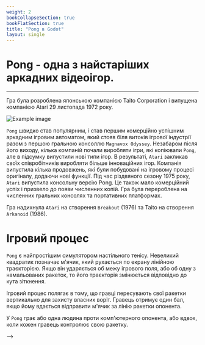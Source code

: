 ```yaml
---
weight: 2
bookCollapseSection: true
bookFlatSection: true
title: "Pong в Godot"
layout: single
---
```


# Pong - одна з найстаріших аркадних відеоігор.

---

Гра була розроблена японською компанією Taito Corporation і випущена компанією Atari 29 листопада 1972 року.  

![Example image](https://upload.wikimedia.org/wikipedia/commons/6/62/Pong_Game_Test2.gif)

`Pong` швидко став популярним, і став першим комерційно успішним аркадним ігровим автоматом, який стояв біля витоків ігрової індустрії разом з першою гральною консоллю `Magnavox Odyssey`. Незабаром після його виходу, кілька компаній почали виробляти ігри, які копіювали `Pong`, але в підсумку випустили нові типи ігор. В результаті, `Atari` закликав своїх співробітників виробляти більше інноваційних ігор. Компанія випустила кілька продовжень, які були побудовані на ігровому процесі оригіналу, додаючи нові функції. Під час різдвяного сезону 1975 року, `Atari` випустила консольну версію Pong. Це також мало комерційний успіх і призвело до появи численних копій. Гра була перероблена на численних гральних консолях та портативних платформах. 

Гра надихнула `Atari` на створення `Breakout` (1976) та Taito на створення `Arkanoid` (1986). 

# Ігровий процес

`Pong` є найпростішим симулятором настільного тенісу. Невеликий квадратик позначає м'ячик, який рухається по екрану лінійною траєкторією. Якщо він ударяється об межу ігрового поля, або об одну з намальованих ракеток, то його траєкторія змінюється відповідно до кута зіткнення.

Ігровий процес полягає в тому, що гравці пересувають свої ракетки вертикально для захисту власних воріт. Гравець отримує один бал, якщо йому вдається відправити м'ячик за лінію ракетки опонента.

У `Pong` грає або одна людина проти комп'ютерного опонента, або вдвох, коли кожен гравець контролює свою ракетку.


-->
